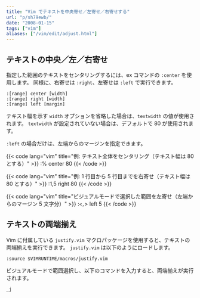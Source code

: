 ```yaml
---
title: "Vim でテキストを中央寄せ／左寄せ／右寄せする"
url: "p/sh79ewb/"
date: "2008-01-15"
tags: ["vim"]
aliases: ["/vim/edit/adjust.html"]
---
```


テキストの中央／左／右寄せ
----

指定した範囲のテキストをセンタリングするには、ex コマンドの `:center` を使用します。
同様に、右寄せは `:right`、左寄せは `:left` で実行できます。

```
:[range] center [width]
:[range] right [width]
:[range] left [margin]
```

テキスト幅を示す `width` オプションを省略した場合は、`textwidth` の値が使用されます。
`textwidth` が設定されていない場合は、デフォルトで 80 が使用されます。

`:left` の場合だけは、左端からのマージンを指定できます。


{{< code lang="vim" title="例: テキスト全体をセンタリング（テキスト幅は 80 とする）" >}}
:% center 80
{{< /code >}}

{{< code lang="vim" title="例: 1 行目から 5 行目までを右寄せ（テキスト幅は 80 とする）" >}}
:1,5 right 80
{{< /code >}}

{{< code lang="vim" title="ビジュアルモードで選択した範囲を左寄せ（左端からのマージン 5 文字分）" >}}
:`<,`> left 5
{{< /code >}}


テキストの両端揃え
----

Vim に付属している `justify.vim` マクロパッケージを使用すると、テキストの両端揃えを実行できます。
`justify.vim` は以下のようにロードします。

```vim
:source $VIMRUNTIME/macros/justify.vim
```

ビジュアルモードで範囲選択し、以下のコマンドを入力すると、両端揃えが実行されます。

```
_j
```

